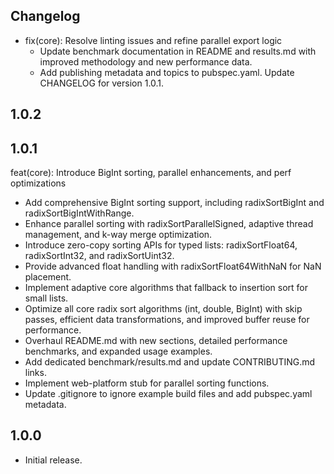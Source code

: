 ## Changelog

- fix(core): Resolve linting issues and refine parallel export logic
  - Update benchmark documentation in README and results.md with improved methodology and new performance data.
  - Add publishing metadata and topics to pubspec.yaml.
    Update CHANGELOG for version 1.0.1.

## 1.0.2

## 1.0.1

feat(core): Introduce BigInt sorting, parallel enhancements, and perf optimizations

- Add comprehensive BigInt sorting support, including radixSortBigInt and
  radixSortBigIntWithRange.
- Enhance parallel sorting with radixSortParallelSigned, adaptive thread
  management, and k-way merge optimization.
- Introduce zero-copy sorting APIs for typed lists: radixSortFloat64,
  radixSortInt32, and radixSortUint32.
- Provide advanced float handling with radixSortFloat64WithNaN for NaN placement.
- Implement adaptive core algorithms that fallback to insertion sort for small lists.
- Optimize all core radix sort algorithms (int, double, BigInt) with skip passes,
  efficient data transformations, and improved buffer reuse for performance.
- Overhaul README.md with new sections, detailed performance benchmarks, and
  expanded usage examples.
- Add dedicated benchmark/results.md and update CONTRIBUTING.md links.
- Implement web-platform stub for parallel sorting functions.
- Update .gitignore to ignore example build files and add pubspec.yaml metadata.

## 1.0.0

- Initial release.
